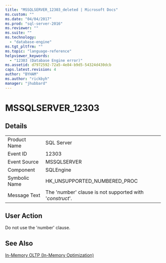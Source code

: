 ```yaml
---
title: "MSSQLSERVER_12303_deleted | Microsoft Docs"
ms.custom: ""
ms.date: "04/04/2017"
ms.prod: "sql-server-2016"
ms.reviewer: ""
ms.suite: ""
ms.technology: 
  - "database-engine"
ms.tgt_pltfrm: ""
ms.topic: "language-reference"
helpviewer_keywords: 
  - "12303 (Database Engine error)"
ms.assetid: d7972592-72a5-4e84-b9d5-54324d430dcb
caps.latest.revision: 4
author: "BYHAM"
ms.author: "rickbyh"
manager: "jhubbard"
---
```

# MSSQLSERVER_12303
  
## Details  
  
|||  
|-|-|  
|Product Name|SQL Server|  
|Event ID|12303|  
|Event Source|MSSQLSERVER|  
|Component|SQLEngine|  
|Symbolic Name|HK_UNSUPPORTED_NUMBERED_PROC|  
|Message Text|The 'number' clause is not supported with '*construct*'.|  
  
## User Action  
Do not use the 'number' clause.  
  
## See Also  
[In-Memory OLTP &#40;In-Memory Optimization&#41;](~/relational-databases/in-memory-oltp/in-memory-oltp-in-memory-optimization.md)  
  
